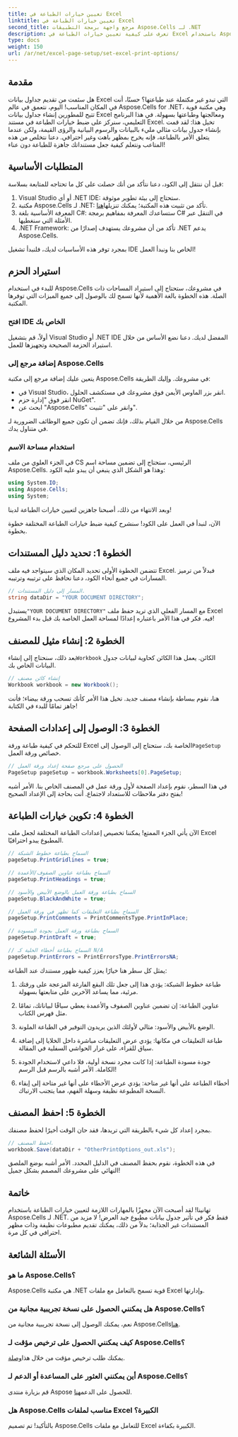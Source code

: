 ```yaml
---
title: تعيين خيارات الطباعة في Excel
linktitle: تعيين خيارات الطباعة في Excel
second_title: مرجع واجهة برمجة التطبيقات Aspose.Cells لـ .NET
description: تعرف على كيفية تعيين خيارات الطباعة في Excel باستخدام Aspose.Cells لـ .NET باستخدام هذا الدليل الشامل خطوة بخطوة.
type: docs
weight: 150
url: /ar/net/excel-page-setup/set-excel-print-options/
---
```

## مقدمة

هل سئمت من تقديم جداول بيانات Excel التي تبدو غير مكتملة عند طباعتها؟ حسنًا، أنت في المكان المناسب! اليوم، نتعمق في عالم Aspose.Cells for .NET، وهي مكتبة قوية تتيح للمطورين إنشاء جداول بيانات Excel ومعالجتها وطباعتها بسهولة. في هذا البرنامج التعليمي، سنركز على ضبط خيارات الطباعة في مستند Excel. تخيل هذا: لقد قمت بإنشاء جدول بيانات مثالي مليء بالبيانات والرسوم البيانية والرؤى القيمة، ولكن عندما يتعلق الأمر بالطباعة، فإنه يخرج بمظهر باهت وغير احترافي. دعنا نتخلص من هذه المتاعب ونتعلم كيفية جعل مستنداتك جاهزة للطباعة دون عناء! 

## المتطلبات الأساسية

قبل أن ننتقل إلى الكود، دعنا نتأكد من أنك حصلت على كل ما تحتاجه للمتابعة بسلاسة:

1. Visual Studio أو أي .NET IDE: ستحتاج إلى بيئة تطوير موثوقة.
2. مكتبة Aspose.Cells لـ .NET: تأكد من تثبيت هذه المكتبة؛ يمكنك تنزيلها[هنا](https://releases.aspose.com/cells/net/).
3. المعرفة الأساسية بلغة C#: ستساعدك المعرفة بمفاهيم برمجة C# في التنقل عبر الأمثلة التي سنغطيها.
4. .NET Framework: تأكد من أن مشروعك يستهدف إصدارًا من .NET يدعم Aspose.Cells.
   
بمجرد توفر هذه الأساسيات لديك، فلنبدأ تشغيل IDE الخاص بنا ونبدأ العمل!

## استيراد الحزم

للبدء في استخدام Aspose.Cells في مشروعك، ستحتاج إلى استيراد المساحات ذات الصلة. هذه الخطوة بالغة الأهمية لأنها تسمح لك بالوصول إلى جميع الميزات التي توفرها المكتبة.

### افتح IDE الخاص بك

أولاً، قم بتشغيل Visual Studio أو .NET IDE المفضل لديك. دعنا نضع الأساس من خلال استيراد الحزمة الصحيحة وتجهيزها للعمل.

### إضافة مرجع إلى Aspose.Cells

يتعين عليك إضافة مرجع إلى مكتبة Aspose.Cells في مشروعك. وإليك الطريقة:

- في Visual Studio، انقر بزر الماوس الأيمن فوق مشروعك في مستكشف الحلول.
- انقر فوق "إدارة حزم NuGet".
- ابحث عن "Aspose.Cells" وانقر على "تثبيت". 

من خلال القيام بذلك، فإنك تضمن أن تكون جميع الوظائف الضرورية لـ Aspose.Cells في متناول يدك.

### استخدام مساحة الاسم

في الجزء العلوي من ملف CS الرئيسي، ستحتاج إلى تضمين مساحة اسم Aspose.Cells. وهذا هو الشكل الذي ينبغي أن يبدو عليه الكود:

```csharp
using System.IO;
using Aspose.Cells;
using System;
```

وبعد الانتهاء من ذلك، أصبحنا جاهزين لتعيين خيارات الطباعة لدينا!

الآن، لنبدأ في العمل على الكود! سنشرح كيفية ضبط خيارات الطباعة المختلفة خطوة بخطوة.

## الخطوة 1: تحديد دليل المستندات

تتضمن الخطوة الأولى تحديد المكان الذي سيتواجد فيه ملف Excel. فبدلاً من ترميز المسارات في جميع أنحاء الكود، دعنا نحافظ على ترتيبه وترتيبه.

```csharp
// المسار إلى دليل المستندات.
string dataDir = "YOUR DOCUMENT DIRECTORY";
```

 يستبدل`"YOUR DOCUMENT DIRECTORY"` مع المسار الفعلي الذي تريد حفظ ملف Excel فيه. فكر في هذا الأمر باعتباره إعدادًا لمساحة العمل الخاصة بك قبل بدء المشروع!

## الخطوة 2: إنشاء مثيل للمصنف

 بعد ذلك، سنحتاج إلى إنشاء`Workbook` الكائن. يعمل هذا الكائن كحاوية لبيانات جدول البيانات الخاص بك.

```csharp
// إنشاء كائن مصنف
Workbook workbook = new Workbook();
```

هنا، نقوم ببساطة بإنشاء مصنف جديد. تخيل هذا الأمر كأنك تسحب ورقة بيضاء؛ فأنت جاهز تمامًا للبدء في الكتابة!

## الخطوة 3: الوصول إلى إعدادات الصفحة

 للتحكم في كيفية طباعة ورقة Excel الخاصة بك، ستحتاج إلى الوصول إلى`PageSetup` خصائص ورقة العمل.

```csharp
// الحصول على مرجع صفحة إعداد ورقة العمل
PageSetup pageSetup = workbook.Worksheets[0].PageSetup;
```

في هذا السطر، نقوم بإعداد الصفحة لأول ورقة عمل في المصنف الخاص بنا. الأمر أشبه بفتح دفتر ملاحظات للاستعداد لاجتماع. أنت بحاجة إلى الإعداد الصحيح!

## الخطوة 4: تكوين خيارات الطباعة

الآن يأتي الجزء الممتع! يمكننا تخصيص إعدادات الطباعة المختلفة لجعل ملف Excel المطبوع يبدو احترافيًا.

```csharp
// السماح بطباعة خطوط الشبكة
pageSetup.PrintGridlines = true;

// السماح بطباعة عناوين الصفوف/الأعمدة
pageSetup.PrintHeadings = true;

// السماح بطباعة ورقة العمل بالوضع الأبيض والأسود
pageSetup.BlackAndWhite = true;

// السماح بطباعة التعليقات كما تظهر في ورقة العمل
pageSetup.PrintComments = PrintCommentsType.PrintInPlace;

// السماح بطباعة ورقة العمل بجودة المسودة
pageSetup.PrintDraft = true;

// السماح بطباعة أخطاء الخلية كـ N/A
pageSetup.PrintErrors = PrintErrorsType.PrintErrorsNA;
```

يمثل كل سطر هنا خيارًا يعزز كيفية ظهور مستندك عند الطباعة:

1. طباعة خطوط الشبكة: يؤدي هذا إلى جعل تلك البقع الفارغة المزعجة على ورقتك مرئية، مما يساعد الآخرين على متابعتها بسهولة. 
   
2. عناوين الطباعة: إن تضمين عناوين الصفوف والأعمدة يعطي سياقًا لبياناتك، تمامًا مثل فهرس الكتاب.

3. الوضع بالأبيض والأسود: مثالي لأولئك الذين يريدون التوفير في الطباعة الملونة. 

4. طباعة التعليقات في مكانها: يؤدي عرض التعليقات مباشرة داخل الخلايا إلى إضافة سياق للقراء، على غرار الحواشي السفلية في المقالة.

5. جودة مسودة الطباعة: إذا كانت مجرد نسخة أولية، فلا داعي لاستخدام الجودة الكاملة. الأمر أشبه بالرسم قبل الرسم!

6. أخطاء الطباعة على أنها غير متاحة: يؤدي عرض الأخطاء على أنها غير متاحة إلى إبقاء النسخة المطبوعة نظيفة وسهلة الفهم، مما يتجنب الارتباك.

## الخطوة 5: احفظ المصنف

بمجرد إعداد كل شيء بالطريقة التي تريدها، فقد حان الوقت أخيرًا لحفظ مصنفك.

```csharp
// احفظ المصنف.
workbook.Save(dataDir + "OtherPrintOptions_out.xls");
```

في هذه الخطوة، نقوم بحفظ المصنف في الدليل المحدد. الأمر أشبه بوضع الملصق النهائي على مشروعك المصمم بشكل جميل!

## خاتمة

تهانينا! لقد أصبحت الآن مجهزًا بالمهارات اللازمة لتعيين خيارات الطباعة باستخدام Aspose.Cells لـ .NET. فقط فكر في تأثير جدول بيانات مطبوع جيد العرض! لا مزيد من المستندات غير الجذابة؛ بدلاً من ذلك، يمكنك تقديم مطبوعات نظيفة وذات مظهر احترافي في كل مرة. 

## الأسئلة الشائعة

### ما هو Aspose.Cells؟  
Aspose.Cells هي مكتبة .NET قوية تسمح بالتعامل مع ملفات Excel وإدارتها.

### هل يمكنني الحصول على نسخة تجريبية مجانية من Aspose.Cells؟  
 نعم، يمكنك الوصول إلى نسخة تجريبية مجانية من Aspose.Cells[هنا](https://releases.aspose.com/).

### كيف يمكنني الحصول على ترخيص مؤقت لـ Aspose.Cells؟  
 يمكنك طلب ترخيص مؤقت من خلال هذا[وصلة](https://purchase.aspose.com/temporary-license/).

### أين يمكنني العثور على المساعدة أو الدعم لـ Aspose.Cells؟  
 قم بزيارة منتدى Aspose للحصول على الدعم[هنا](https://forum.aspose.com/c/cells/9).

### هل Aspose.Cells مناسب لملفات Excel الكبيرة؟  
بالتأكيد! تم تصميم Aspose.Cells للتعامل مع ملفات Excel الكبيرة بكفاءة.